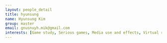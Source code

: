 ```yaml
---
layout: people_detail
title: hyunsung
name: Hyunsung Kim
group: master
email: gnusnuyh.mik@gmail.com
interests: [Game study, Serious games, Media use and effects, Virtual reality]
---
```

